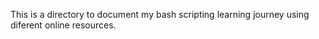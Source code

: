 This is a directory to document my bash scripting learning journey using diferent online resources.
